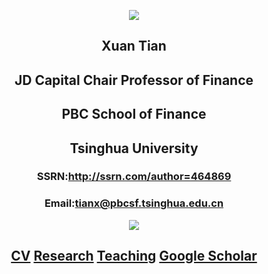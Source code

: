 <p align="center">
  <img src="{{ site.baseurl }}/assets/img/homehdr.jpg" />
</p>
  <h2 style="text-align: center;">Xuan Tian</h2>
  <h2 style="text-align: center;">JD Capital Chair Professor of Finance</h2>
  <h2 style="text-align: center;">PBC School of Finance</h2>
  <h2 style="text-align: center;">Tsinghua University</h2>
  <h3 style="text-align: center;">SSRN:<a href="http://ssrn.com/author=464869">http://ssrn.com/author=464869</a></h3>
  <h3 style="text-align: center;">Email:<a href="mailto:tianx@pbcsf.tsinghua.edu.cn">tianx@pbcsf.tsinghua.edu.cn</a></h3>
<p align="center">
  <img src="{{ site.baseurl }}/assets/img/figure.jpg" />
</p>

  <h2 style="text-align: center;">
    <a href="{{ site.baseurl }}/assets/pdf/CV_XuanTian.pdf">CV</a>
    <a href="{{ site.baseurl }}/research.html">Research</a>
    <a href="{{ site.baseurl }}/teaching.html">Teaching</a>
    <a href="http://scholar.google.com/citations?user=zcTvdvwAAAAJ&hl=en">Google Scholar</a>
  </h2>

